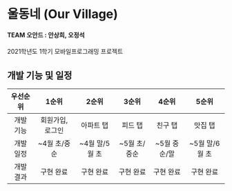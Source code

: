 # 울동네 (Our Village)

#### TEAM 오안드 : 안상희, 오정석

2021학년도 1학기 모바일프로그래밍 프로젝트

## 개발 기능 및 일정

|우선순위|1순위|2순위|3순위|4순위|5순위|
|:---:|:---:|:---:|:---:|:---:|:---:|
|개발 기능|회원가입, 로그인|아파트 탭|피드 탭|친구 탭|맛집 탭|
|개발 일정|~4월 초/중순|~4월 말/5월 초|~5월 초/중순|~5월 중순/말|~5월 말/6월 초|
|개발 결과|구현 완료|구현 완료|구현 완료|구현 완료|구현 완료|
